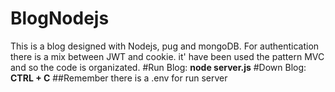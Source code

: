 # BlogNodejs
This is a blog designed with Nodejs, pug and mongoDB.
For authentication there is a mix between JWT and cookie.
it' have been used the pattern MVC and so the code is organizated.
#Run Blog:
  **node server.js** 
 #Down Blog:
  **CTRL + C**
 ##Remember there is a .env for run server
